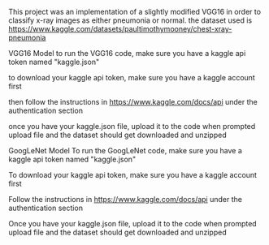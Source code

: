 This project was an implementation of a slightly modified VGG16 in order to classify x-ray images as either pneumonia or normal.
the dataset used is https://www.kaggle.com/datasets/paultimothymooney/chest-xray-pneumonia


VGG16 Model
to run the VGG16 code, make sure you have a kaggle api token named "kaggle.json"

to download your kaggle api token, make sure you have a kaggle account first

then follow the instructions in https://www.kaggle.com/docs/api under the authentication section

once you have your kaggle.json file, upload it to the code when prompted upload file and the dataset should get downloaded and unzipped

GoogLeNet Model 
To run the GoogLeNet code, make sure you have a kaggle api token named "kaggle.json"

To download your kaggle api token, make sure you have a kaggle account first

Follow the instructions in https://www.kaggle.com/docs/api under the authentication section

Once you have your kaggle.json file, upload it to the code when prompted upload file and the dataset should get downloaded and unzipped
